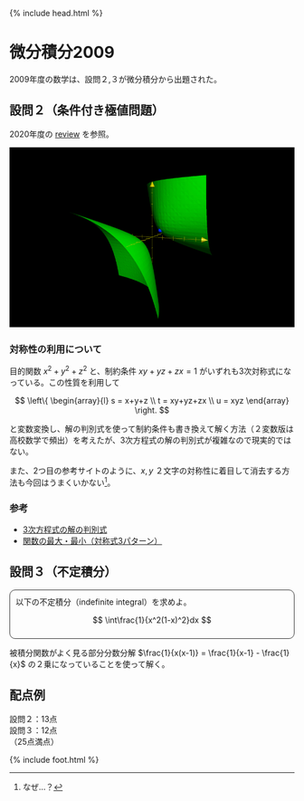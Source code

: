 {% include head.html %}

# 微分積分2009
2009年度の数学は、設問２,３が微分積分から出題された。

## 設問２（条件付き極値問題）
2020年度の [review](review2020.md) を参照。

![題意の制約条件がなす3次元曲面](img/calculus2009.jpg)

### 対称性の利用について
目的関数 $x^2+y^2+z^2$ と、制約条件 $xy+yz+zx=1$ がいずれも3次対称式になっている。この性質を利用して

$$
\left\{
\begin{array}{l}
s = x+y+z \\
t = xy+yz+zx \\
u = xyz
\end{array}
\right.
$$

と変数変換し、解の判別式を使って制約条件も書き換えて解く方法（２変数版は高校数学で頻出）を考えたが、3次方程式の解の判別式が複雑なので現実的ではない。

また、2つ目の参考サイトのように、$x,y$ ２文字の対称性に着目して消去する方法も今回はうまくいかない[^1]。

[^1]:なぜ…？

### 参考
- [3次方程式の解の判別式](https://manabitimes.jp/math/1063)
- [関数の最大・最小（対称式3パターン）](https://examist.jp/mathematics/tahensu-maxmin/taisyousiki/)

## 設問３（不定積分）
<div style="padding: 10px; margin-bottom: 10px; border: 1px solid #333333; border-radius: 10px;">
以下の不定積分（indefinite integral）を求めよ。

$$
\int\frac{1}{x^2(1-x)^2}dx
$$

</div>

被積分関数がよく見る部分分数分解 $\frac{1}{x(x-1)} = \frac{1}{x-1} - \frac{1}{x}$ の２乗になっていることを使って解く。

## 配点例
設問２：13点  
設問３：12点  
（25点満点）

{% include foot.html %}